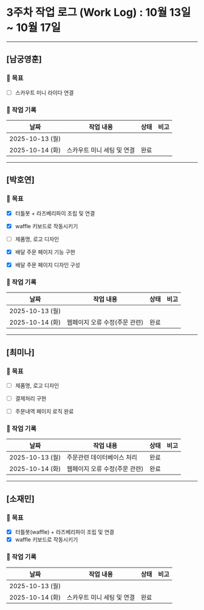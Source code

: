 # 3주차 작업 로그 (Work Log) : 10월 13일 ~ 10월 17일


---

## [남궁영훈]

### 🎯 목표

- [ ] 스카우트 미니 라이다 연결



### 📅 작업 기록
| 날짜       | 작업 내용                      | 상태   | 비고 |
|------------|-------------------------------|--------|------|
| 2025-10-13 (월) |     |  |  |
| 2025-10-14 (화) | 스카우트 미니 세팅 및 연결 |완료 |  |


---

## [박호연]

### 🎯 목표
- [x] 터틀봇 + 라즈베리파이 조립 및 연결
- [x] waffle 키보드로 작동시키기
- [ ] 제품명, 로고 디자인
- [x] 배달 주문 페이지 기능 구현
- [x] 배달 주문 페이지 디자인 구성


### 📅 작업 기록
| 날짜       | 작업 내용                         | 상태       | 비고 |
|------------|----------------------------------|-----------|------|
| 2025-10-13 (월) |     |  |  |
| 2025-10-14 (화) |웹페이지 오류 수정(주문 관련)  |완료 |  |




---

## [최미나]

### 🎯 목표
- [ ] 제품명, 로고 디자인
- [ ] 결제처리 구현
- [ ] 주문내역 페이지 로직 완료


### 📅 작업 기록
| 날짜       | 작업 내용                         | 상태       | 비고 |
|------------|----------------------------------|-----------|------|
| 2025-10-13 (월) |주문관련 데이터베이스 처리    |완료 |  |
| 2025-10-14 (화) |웹페이지 오류 수정(주문 관련)  |완료 |  |


---

## [소재민]

### 🎯 목표
- [x] 터틀봇(waffle) + 라즈베리파이 조립 및 연결
- [x] waffle 키보드로 작동시키기

### 📅 작업 기록
| 날짜       | 작업 내용                         | 상태       | 비고 |
|------------|----------------------------------|-----------|------|
| 2025-10-13 (월) |     |  |  |
| 2025-10-14 (화) | 스카우트 미니 세팅 및 연결 |완료 |  |


